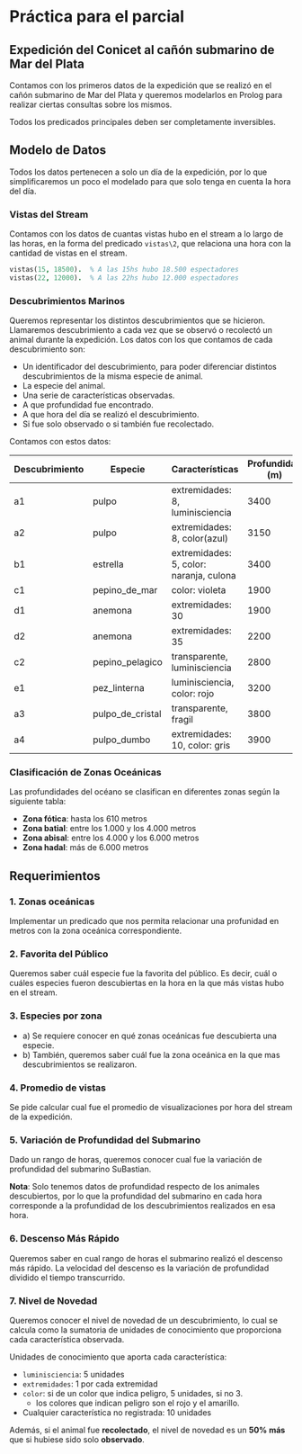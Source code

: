 # Práctica para el parcial

## Expedición del Conicet al cañón submarino de Mar del Plata

Contamos con los primeros datos de la expedición que se realizó en el cañón submarino de Mar del Plata y queremos modelarlos en Prolog para realizar ciertas consultas sobre los mismos. 

Todos los predicados principales deben ser completamente inversibles.

## Modelo de Datos

Todos los datos pertenecen a solo un día de la expedición, por lo que simplificaremos un poco el modelado para que solo tenga en cuenta la hora del día.

### Vistas del Stream

Contamos con los datos de cuantas vistas hubo en el stream a lo largo de las horas, en la forma del predicado `vistas\2`, que relaciona una hora con la cantidad de vistas en el stream.

```prolog
vistas(15, 18500).  % A las 15hs hubo 18.500 espectadores
vistas(22, 12000).  % A las 22hs hubo 12.000 espectadores
```

### Descubrimientos Marinos

Queremos representar los distintos descubrimientos que se hicieron. Llamaremos descubrimiento a cada vez que se observó o recolectó un animal durante la expedición. Los datos con los que contamos de cada descubrimiento son:
- Un identificador del descubrimiento, para poder diferenciar distintos descubrimientos de la misma especie de animal.
- La especie del animal.
- Una serie de características observadas.
- A que profundidad fue encontrado.
- A que hora del día se realizó el descubrimiento.
- Si fue solo observado o si también fue recolectado.

Contamos con estos datos:

| Descubrimiento | Especie | Características | Profundidad (m) | Hora | Tipo |
|---------|------------------|-----------------|------|------|------|
| a1 | pulpo | extremidades: 8, luminisciencia | 3400 | 07 | observado |
| a2 | pulpo | extremidades: 8, color(azul) | 3150 | 08 | observado |
| b1 | estrella | extremidades: 5, color: naranja, culona | 3400 | 12 | observado |
| c1 | pepino_de_mar | color: violeta | 1900 | 14 | observado |
| d1 | anemona | extremidades: 30 | 1900 | 15 | recolectado |
| d2 | anemona | extremidades: 35 | 2200 | 16 | recolectado |
| c2 | pepino_pelagico | transparente, luminisciencia | 2800 | 17 | recolectado |
| e1 | pez_linterna | luminisciencia, color: rojo | 3200 | 19 | observado |
| a3 | pulpo_de_cristal | transparente, fragil | 3800 | 21 | recolectado |
| a4 | pulpo_dumbo | extremidades: 10, color: gris | 3900 | 23 | observado |

### Clasificación de Zonas Oceánicas

Las profundidades del océano se clasifican en diferentes zonas según la siguiente tabla:

- **Zona fótica**: hasta los 610 metros
- **Zona batial**: entre los 1.000 y los 4.000 metros
- **Zona abisal**: entre los 4.000 y los 6.000 metros
- **Zona hadal**: más de 6.000 metros

## Requerimientos

### 1. Zonas oceánicas

Implementar un predicado que nos permita relacionar una profunidad en metros con la zona oceánica correspondiente.

### 2. Favorita del Público

Queremos saber cuál especie fue la favorita del público. Es decir, cuál o cuáles especies fueron descubiertas en la hora en la que más vistas hubo en el stream.

### 3. Especies por zona

- a) Se requiere conocer en qué zonas oceánicas fue descubierta una especie.
- b) También, queremos saber cuál fue la zona oceánica en la que mas descubrimientos se realizaron.

### 4. Promedio de vistas

Se pide calcular cual fue el promedio de visualizaciones por hora del stream de la expedición. 

### 5. Variación de Profundidad del Submarino

Dado un rango de horas, queremos conocer cual fue la variación de profundidad del submarino SuBastian.

**Nota**: Solo tenemos datos de profundidad respecto de los animales descubiertos, por lo que la profundidad del submarino en cada hora corresponde a la profundidad de los descubrimientos realizados en esa hora.

### 6. Descenso Más Rápido

Queremos saber en cual rango de horas el submarino realizó el descenso más rápido.
La velocidad del descenso es la variación de profundidad dividido el tiempo transcurrido.

### 7. Nivel de Novedad

Queremos conocer el nivel de novedad de un descubrimiento, lo cual se calcula como la sumatoria de unidades de conocimiento que proporciona cada característica observada.

Unidades de conocimiento que aporta cada característica:
- `luminisciencia`: 5 unidades
- `extremidades`: 1 por cada extremidad
- `color`: si de un color que indica peligro, 5 unidades, si no 3.
    - los colores que indican peligro son el rojo y el amarillo.
- Cualquier característica no registrada: 10 unidades

Además, si el animal fue **recolectado**, el nivel de novedad es un **50% más** que si hubiese sido solo **observado**.
